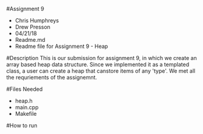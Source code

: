 #Assignment 9
 * Chris Humphreys
 * Drew Presson
 * 04/21/18
 * Readme.md
 * Readme file for Assignment 9 - Heap

#Description
  This is our submission for assignment 9, in which we create an array based heap data structure.  Since we implemented it as a templated class, a user can create a heap that canstore items of any 'type'.  We met all the requriements of the assignemnt.

#Files Needed
 * heap.h
 * main.cpp
 * Makefile

#How to run
 
